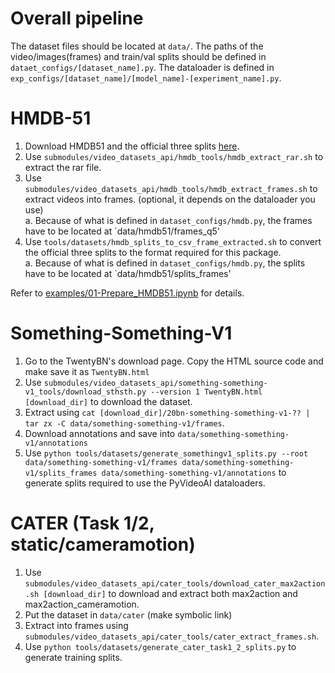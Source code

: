 # Overall pipeline

The dataset files should be located at `data/`. The paths of the video/images(frames) and train/val splits should be defined in `dataet_configs/[dataset_name].py`. The dataloader is defined in `exp_configs/[dataset_name]/[model_name]-[experiment_name].py`.

# HMDB-51

1. Download HMDB51 and the official three splits [here](https://serre-lab.clps.brown.edu/resource/hmdb-a-large-human-motion-database/#Downloads).
2. Use `submodules/video_datasets_api/hmdb_tools/hmdb_extract_rar.sh` to extract the rar file.
3. Use `submodules/video_datasets_api/hmdb_tools/hmdb_extract_frames.sh` to extract videos into frames. (optional, it depends on the dataloader you use)  
    a. Because of what is defined in `dataset_configs/hmdb.py`, the frames have to be located at `data/hmdb51/frames_q5'
4. Use `tools/datasets/hmdb_splits_to_csv_frame_extracted.sh` to convert the official three splits to the format required for this package.  
    a. Because of what is defined in `dataset_configs/hmdb.py`, the splits have to be located at `data/hmdb51/splits_frames'

Refer to [examples/01-Prepare_HMDB51.ipynb](https://github.com/kiyoon/PyVideoAI-examples/blob/master/01-Prepare_HMDB51.ipynb) for details.

# Something-Something-V1

1. Go to the TwentyBN's download page. Copy the HTML source code and make save it as `TwentyBN.html`
2. Use `submodules/video_datasets_api/something-something-v1_tools/download_sthsth.py --version 1 TwentyBN.html [download_dir]` to download the dataset.
3. Extract using `cat [download_dir]/20bn-something-something-v1-?? | tar zx -C data/something-something-v1/frames`.  
4. Download annotations and save into `data/something-something-v1/annotations`
5. Use `python tools/datasets/generate_somethingv1_splits.py --root data/something-something-v1/frames data/something-something-v1/splits_frames data/something-something-v1/annotations` to generate splits required to use the PyVideoAI dataloaders.

# CATER (Task 1/2, static/cameramotion)

1. Use `submodules/video_datasets_api/cater_tools/download_cater_max2action.sh [download_dir]` to download and extract both max2action and max2action_cameramotion.  
2. Put the dataset in `data/cater` (make symbolic link)
3. Extract into frames using `submodules/video_datasets_api/cater_tools/cater_extract_frames.sh`.
4. Use `python tools/datasets/generate_cater_task1_2_splits.py` to generate training splits.
